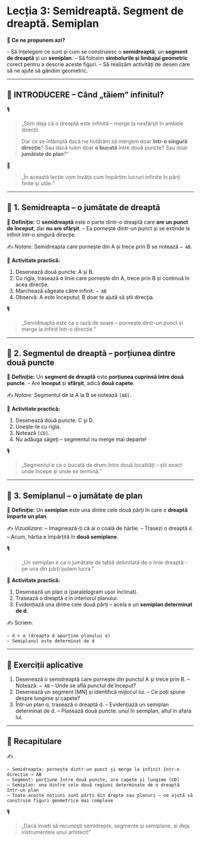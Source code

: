 # Lecția 3: Semidreaptă. Segment de dreaptă. Semiplan

🎯 **Ce ne propunem azi?**

 – Să înțelegem ce sunt și cum se construiesc o **semidreaptă**, un **segment de dreaptă** și un **semiplan**.
 – Să folosim **simbolurile și limbajul geometric** corect pentru a descrie aceste figuri.
 – Să realizăm activități de desen care să ne ajute să gândim geometric.

------

## 🔔 INTRODUCERE – Când „tăiem” infinitul?

🎙️

> „Știm deja că o dreaptă este infinită – merge la nesfârșit în ambele direcții.
>
> Dar ce se întâmplă dacă ne hotărâm să mergem doar **într-o singură direcție**? Sau dacă luăm doar **o bucată** între două puncte? Sau doar **jumătate de plan**?”

🧠

> „În această lecție vom învăța cum împărțim lucruri infinite în părți finite și utile.”

------

## 🔹 1. Semidreapta – o jumătate de dreaptă

🎯 **Definiție:**
 O **semidreaptă** este o parte dintr-o dreaptă care **are un punct de început**, dar **nu are sfârșit**.
 – Ea pornește dintr-un punct și se extinde la infinit într-o singură direcție.

✍️ *Notare:*
 Semidreapta care pornește din A și trece prin B se notează `→ AB`.

📌 **Activitate practică:**

1. Desenează două puncte: A și B.
2. Cu rigla, trasează o linie care pornește din A, trece prin B și continuă în acea direcție.
3. Marchează săgeata către infinit: `→ AB`
4. Observă: A este începutul; B doar te ajută să știi direcția.

🎙️

> „Semidreapta este ca o rază de soare – pornește dintr-un punct și merge la infinit într-o direcție.”

------

## 🔹 2. Segmentul de dreaptă – porțiunea dintre două puncte

🎯 **Definiție:**
 Un **segment de dreaptă** este **porțiunea cuprinsă între două puncte**.
 – Are **început** și **sfârșit**, adică **două capete**.

✍️ *Notare:*
 Segmentul de la A la B se notează `[AB]`.

📌 **Activitate practică:**

1. Desenează două puncte: C și D.
2. Unește-le cu rigla.
3. Notează `[CD]`.
4. Nu adăuga săgeți – segmentul nu merge mai departe!

🎙️

> „Segmentul e ca o bucată de drum între două localități – știi exact unde începe și unde se termină.”

------

## 🔹 3. Semiplanul – o jumătate de plan

🎯 **Definiție:**
 Un **semiplan** este una dintre cele două părți în care o **dreaptă împarte un plan**.

✍️ *Vizualizare:*
 – Imaginează-ți că ai o coală de hârtie.
 – Trasezi o dreaptă `d`.
 – Acum, hârtia e împărțită în **două semiplane**.

🎙️

> „Un semiplan e ca o jumătate de tablă delimitată de o linie dreaptă – pe una din părți putem lucra.”

📌 **Activitate practică:**

1. Desenează un plan α (paralelogram ușor înclinat).
2. Trasează o dreaptă `d` în interiorul planului.
3. Evidențiază una dintre cele două părți – acela e un **semiplan determinat de d**.

✍️ Scriem:

```
– d ⊂ α (dreapta d aparține planului α)  
– Semiplanul este determinat de d
```

------

## 🧪 Exerciții aplicative

1. Desenează o semidreaptă care pornește din punctul A și trece prin B.
    – Notează: `→ AB`
    – Unde se află punctul de început?
2. Desenează un segment [MN] și identifică mijlocul lui.
    – Ce poți spune despre lungime și capete?
3. Într-un plan α, trasează o dreaptă d.
    – Evidențiază un semiplan determinat de d.
    – Plasează două puncte: unul în semiplan, altul în afara lui.

------

## 🔁 Recapitulare

✍️

```
– Semidreapta: pornește dintr-un punct și merge la infinit într-o direcție → AB  
– Segment: porțiune între două puncte, are capete și lungime [CD]  
– Semiplan: una dintre cele două regiuni determinate de o dreaptă într-un plan  
– Toate aceste noțiuni sunt părți din drepte sau planuri – ne ajută să construim figuri geometrice mai complexe
```

🎙️

> „Dacă înveți să recunoști semidrepte, segmente și semiplane, ai deja instrumentele unui arhitect!”